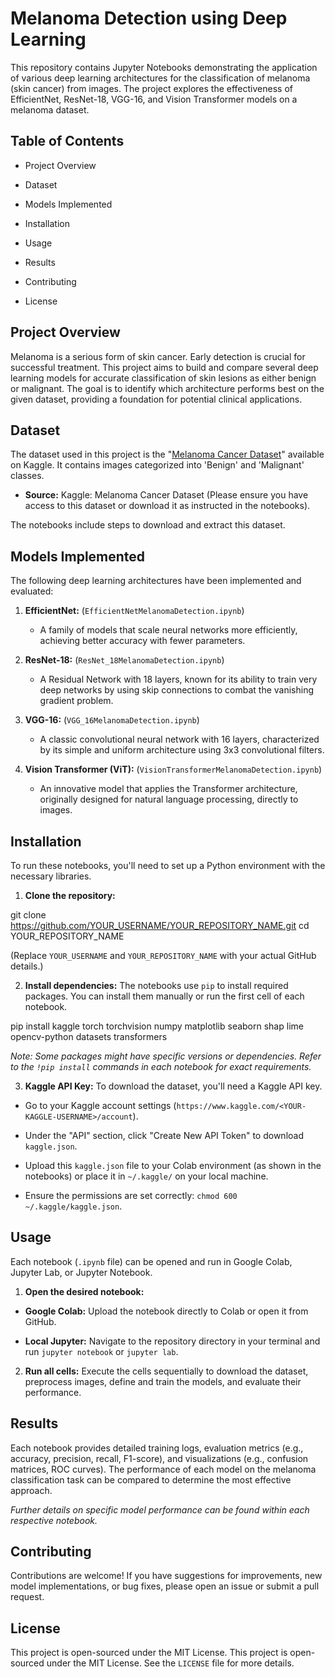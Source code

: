 # Melanoma Detection using Deep Learning

This repository contains Jupyter Notebooks demonstrating the application of various deep learning architectures for the classification of melanoma (skin cancer) from images. The project explores the effectiveness of EfficientNet, ResNet-18, VGG-16, and Vision Transformer models on a melanoma dataset.

## Table of Contents

* Project Overview

* Dataset

* Models Implemented

* Installation

* Usage

* Results

* Contributing

* License

## Project Overview

Melanoma is a serious form of skin cancer. Early detection is crucial for successful treatment. This project aims to build and compare several deep learning models for accurate classification of skin lesions as either benign or malignant. The goal is to identify which architecture performs best on the given dataset, providing a foundation for potential clinical applications.

## Dataset

The dataset used in this project is the "[Melanoma Cancer Dataset](https://www.kaggle.com/datasets/bhaveshmittal/melanoma-cancer-dataset)" available on Kaggle. It contains images categorized into 'Benign' and 'Malignant' classes.
* **Source:** Kaggle: Melanoma Cancer Dataset (Please ensure you have access to this dataset or download it as instructed in the notebooks).

The notebooks include steps to download and extract this dataset.

## Models Implemented

The following deep learning architectures have been implemented and evaluated:

1. **EfficientNet:** (`EfficientNetMelanomaDetection.ipynb`)

   * A family of models that scale neural networks more efficiently, achieving better accuracy with fewer parameters.

2. **ResNet-18:** (`ResNet_18MelanomaDetection.ipynb`)

   * A Residual Network with 18 layers, known for its ability to train very deep networks by using skip connections to combat the vanishing gradient problem.

3. **VGG-16:** (`VGG_16MelanomaDetection.ipynb`)

   * A classic convolutional neural network with 16 layers, characterized by its simple and uniform architecture using 3x3 convolutional filters.

4. **Vision Transformer (ViT):** (`VisionTransformerMelanomaDetection.ipynb`)

   * An innovative model that applies the Transformer architecture, originally designed for natural language processing, directly to images.

## Installation

To run these notebooks, you'll need to set up a Python environment with the necessary libraries.

1. **Clone the repository:**

git clone https://github.com/YOUR_USERNAME/YOUR_REPOSITORY_NAME.git
cd YOUR_REPOSITORY_NAME


(Replace `YOUR_USERNAME` and `YOUR_REPOSITORY_NAME` with your actual GitHub details.)

2. **Install dependencies:**
The notebooks use `pip` to install required packages. You can install them manually or run the first cell of each notebook.

pip install kaggle torch torchvision numpy matplotlib seaborn shap lime opencv-python datasets transformers


*Note: Some packages might have specific versions or dependencies. Refer to the `!pip install` commands in each notebook for exact requirements.*

3. **Kaggle API Key:**
To download the dataset, you'll need a Kaggle API key.

* Go to your Kaggle account settings (`https://www.kaggle.com/<YOUR-KAGGLE-USERNAME>/account`).

* Under the "API" section, click "Create New API Token" to download `kaggle.json`.

* Upload this `kaggle.json` file to your Colab environment (as shown in the notebooks) or place it in `~/.kaggle/` on your local machine.

* Ensure the permissions are set correctly: `chmod 600 ~/.kaggle/kaggle.json`.

## Usage

Each notebook (`.ipynb` file) can be opened and run in Google Colab, Jupyter Lab, or Jupyter Notebook.

1. **Open the desired notebook:**

* **Google Colab:** Upload the notebook directly to Colab or open it from GitHub.

* **Local Jupyter:** Navigate to the repository directory in your terminal and run `jupyter notebook` or `jupyter lab`.

2. **Run all cells:** Execute the cells sequentially to download the dataset, preprocess images, define and train the models, and evaluate their performance.

## Results

Each notebook provides detailed training logs, evaluation metrics (e.g., accuracy, precision, recall, F1-score), and visualizations (e.g., confusion matrices, ROC curves). The performance of each model on the melanoma classification task can be compared to determine the most effective approach.

*Further details on specific model performance can be found within each respective notebook.*

## Contributing

Contributions are welcome! If you have suggestions for improvements, new model implementations, or bug fixes, please open an issue or submit a pull request.

## License

This project is open-sourced under the MIT License. This project is open-sourced under the MIT License. See the `LICENSE` file for more details.
